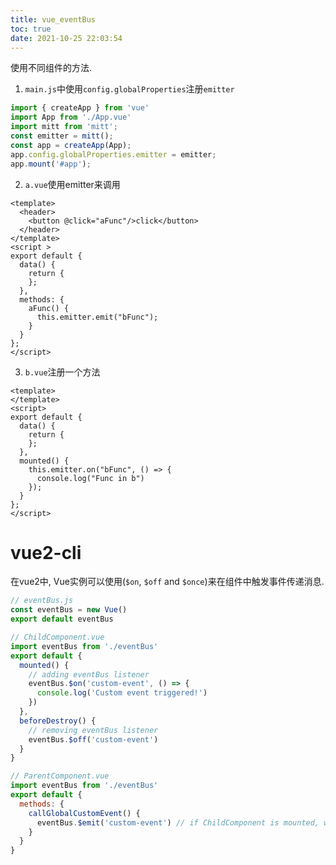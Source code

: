 ```yaml
---
title: vue_eventBus
toc: true
date: 2021-10-25 22:03:54
---
```


使用不同组件的方法.


1. `main.js`中使用`config.globalProperties`注册`emitter`

```js
import { createApp } from 'vue'
import App from './App.vue'
import mitt from 'mitt';
const emitter = mitt();
const app = createApp(App);
app.config.globalProperties.emitter = emitter;
app.mount('#app');
```

2. `a.vue`使用emitter来调用
```vue
<template>
  <header>
    <button @click="aFunc"/>click</button>
  </header>
</template>
<script >
export default { 
  data() {
    return {
    };
  },
  methods: {
    aFunc() {
      this.emitter.emit("bFunc");
    }
  }
};
</script>
```

3. `b.vue`注册一个方法
```vue
<template>
</template>
<script>
export default {
  data() {
    return {
    };
  },
  mounted() { 
    this.emitter.on("bFunc", () => {
      console.log("Func in b")
    });
  }
};
</script>
```


# vue2-cli
在vue2中, Vue实例可以使用(`$on`, `$off` and `$once`)来在组件中触发事件传递消息.


```js
// eventBus.js
const eventBus = new Vue()
export default eventBus
```

```js
// ChildComponent.vue
import eventBus from './eventBus'
export default {
  mounted() {
    // adding eventBus listener
    eventBus.$on('custom-event', () => {
      console.log('Custom event triggered!')
    })
  },
  beforeDestroy() {
    // removing eventBus listener
    eventBus.$off('custom-event')
  }
}
```

```js
// ParentComponent.vue
import eventBus from './eventBus'
export default {
  methods: {
    callGlobalCustomEvent() {
      eventBus.$emit('custom-event') // if ChildComponent is mounted, we will have a message in the console
    }
  }
}
```